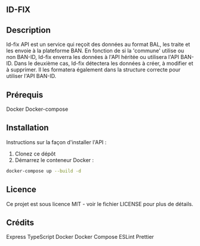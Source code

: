 ## ID-FIX

## Description
Id-fix API est un service qui reçoit des données au format BAL, les traite et les envoie à la plateforme BAN.
En fonction de si la 'commune' utilise ou non BAN-ID, Id-fix enverra les données à l'API héritée ou utilisera l'API BAN-ID. Dans le deuxième cas, Id-fix détectera les données à créer, à modifier et à supprimer. Il les formatera également dans la structure correcte pour utiliser l'API BAN-ID.

## Prérequis
Docker
Docker-compose

## Installation
Instructions sur la façon d'installer l'API :

1. Clonez ce dépôt
2. Démarrez le conteneur Docker :

```bash
docker-compose up --build -d
```

## Licence
Ce projet est sous licence MIT - voir le fichier LICENSE pour plus de détails.

## Crédits
Express
TypeScript
Docker
Docker Compose
ESLint
Prettier